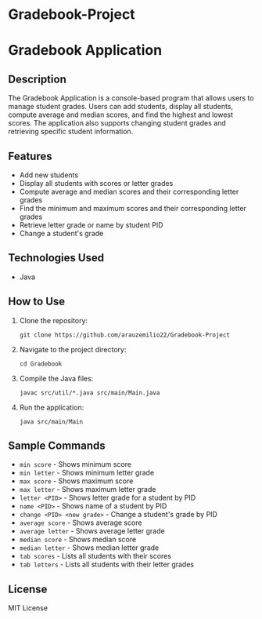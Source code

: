 # Gradebook-Project
# Gradebook Application

## Description
The Gradebook Application is a console-based program that allows users to manage student grades. Users can add students, display all students, compute average and median scores, and find the highest and lowest scores. 
The application also supports changing student grades and retrieving specific student information.

## Features
- Add new students
- Display all students with scores or letter grades
- Compute average and median scores and their corresponding letter grades
- Find the minimum and maximum scores and their corresponding letter grades
- Retrieve letter grade or name by student PID
- Change a student's grade

## Technologies Used
- Java

## How to Use
1. Clone the repository:
    ```
    git clone https://github.com/arauzemilio22/Gradebook-Project
    ```
2. Navigate to the project directory:
    ```
    cd Gradebook
    ```
3. Compile the Java files:
    ```
    javac src/util/*.java src/main/Main.java
    ```
4. Run the application:
    ```
    java src/main/Main
    ```

## Sample Commands
- `min score` - Shows minimum score
- `min letter` - Shows minimum letter grade
- `max score` - Shows maximum score
- `max letter` - Shows maximum letter grade
- `letter <PID>` - Shows letter grade for a student by PID
- `name <PID>` - Shows name of a student by PID
- `change <PID> <new grade>` - Change a student's grade by PID
- `average score` - Shows average score
- `average letter` - Shows average letter grade
- `median score` - Shows median score
- `median letter` - Shows median letter grade
- `tab scores` - Lists all students with their scores
- `tab letters` - Lists all students with their letter grades

## License
MIT License
